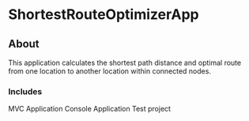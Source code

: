 # ShortestRouteOptimizerApp

## About
This application calculates the shortest path distance and optimal route from one location to another location within connected nodes.

### Includes
MVC Application
Console Application
Test project
